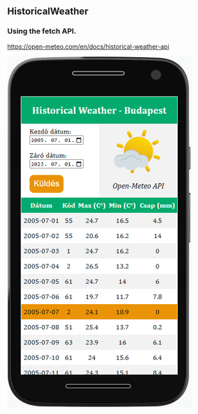 ## HistoricalWeather
### Using the fetch API.
https://open-meteo.com/en/docs/historical-weather-api

![hw](historical-weather.png)
